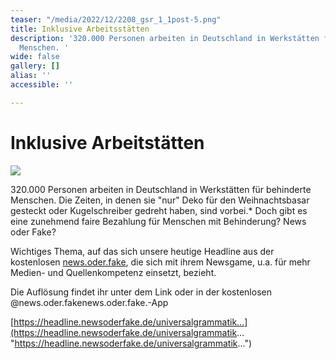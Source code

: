 ```yaml
---
teaser: "/media/2022/12/2208_gsr_1_1post-5.png"
title: Inklusive Arbeitsstätten
description: '320.000 Personen arbeiten in Deutschland in Werkstätten für behinderte
  Menschen. '
wide: false
gallery: []
alias: ''
accessible: ''

---
```

# Inklusive Arbeitstätten

![](/media/2022/12/2208_gsr_1_1post-5.png)

320\.000 Personen arbeiten in Deutschland in Werkstätten für behinderte Menschen. Die Zeiten, in denen sie "nur" Deko für den Weihnachtsbasar gesteckt oder Kugelschreiber gedreht haben, sind vorbei.* Doch gibt es eine zunehmend faire Bezahlung für Menschen mit Behinderung? News oder Fake?

Wichtiges Thema, auf das sich unsere heutige Headline aus der kostenlosen [news.oder.fake](https://www.facebook.com/newsoderfake?__cft__\[0\]=AZUAXauvYDfnC3HNWypMwbdPcwpIKu3PYQAlUu9l62r9Eus12VUoG_DMGfQfaYyBnidqg2YPzycFWvvtScFun1kIid38Fuvb1o3j1hcOHhON4oQ28D5qewqHDOuRpCVLCklk3ibbtbSP65H12che8L7LbIT9m7nkvDKpKGDYDs-CACiEmTOph2G6liAKZD-9x_u_kFSMGrWpwQ8VvFbgqZEl&__tn__=-\]K-R), die sich mit ihrem Newsgame, u.a. für mehr Medien- und Quellenkompetenz einsetzt, bezieht.

Die Auflösung findet ihr unter dem Link oder in der kostenlosen @news.oder.fakenews.oder.fake.-App

[https://headline.newsoderfake.de/universalgrammatik...](https://headline.newsoderfake.de/universalgrammatik... "https://headline.newsoderfake.de/universalgrammatik...")